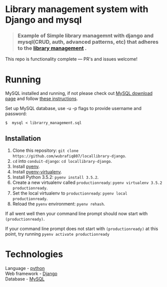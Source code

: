 # Library management system with Django and mysql

> ###  Example of Simple library managemnt  with django and  mysql(CRUD, auth, advanced patterns, etc) that adheres to the [library management](https://github.com/wubrafiq807/locallibrary-django) .

This repo is functionality complete — PR's and issues welcome!
# Running


MySQL installed and running, if not please check out [MySQL download page](https://dev.mysql.com/downloads/installer/) and follow [these instructions](http://dev.mysql.com/doc/refman/5.7/en/installing.html).

Set up MySQL database, use -u -p flags to provide username and password:
```
$  mysql < librarry_management.sql
```
## Installation

1. Clone this repository: `git clone https://github.com/wubrafiq807/locallibrary-django`.
2. `cd` into `conduit-django`: `cd locallibrary-django`.
3. Install [pyenv](https://github.com/yyuu/pyenv#installation).
4. Install [pyenv-virtualenv](https://github.com/yyuu/pyenv-virtualenv#installation).
5. Install Python 3.5.2: `pyenv install 3.5.2`.
6. Create a new virtualenv called `productionready`: `pyenv virtualenv 3.5.2 productionready`.
7. Set the local virtualenv to `productionready`: `pyenv local productionready`.
8. Reload the `pyenv` environment: `pyenv rehash`.

If all went well then your command line prompt should now start with `(productionready)`.

If your command line prompt does not start with `(productionready)` at this point, try running `pyenv activate productionready` 

# Technologies
Language - [python](https://www.python.org/)<br />
Web framework - [Django](https://www.djangoproject.com/)<br />
Database - [MySQL](https://www.mysql.com/)<br />